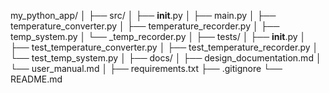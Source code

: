 my_python_app/
│
├── src/
│   ├── __init__.py
│   ├── main.py
│   ├── temperature_converter.py
│   ├── temperature_recorder.py
│   ├── temp_system.py
│   └── _temp_recorder.py
│
├── tests/
│   ├── __init__.py
│   ├── test_temperature_converter.py
│   ├── test_temperature_recorder.py
│   └── test_temp_system.py
│
├── docs/
│   ├── design_documentation.md
│   └── user_manual.md
│
├── requirements.txt
├── .gitignore
└── README.md
